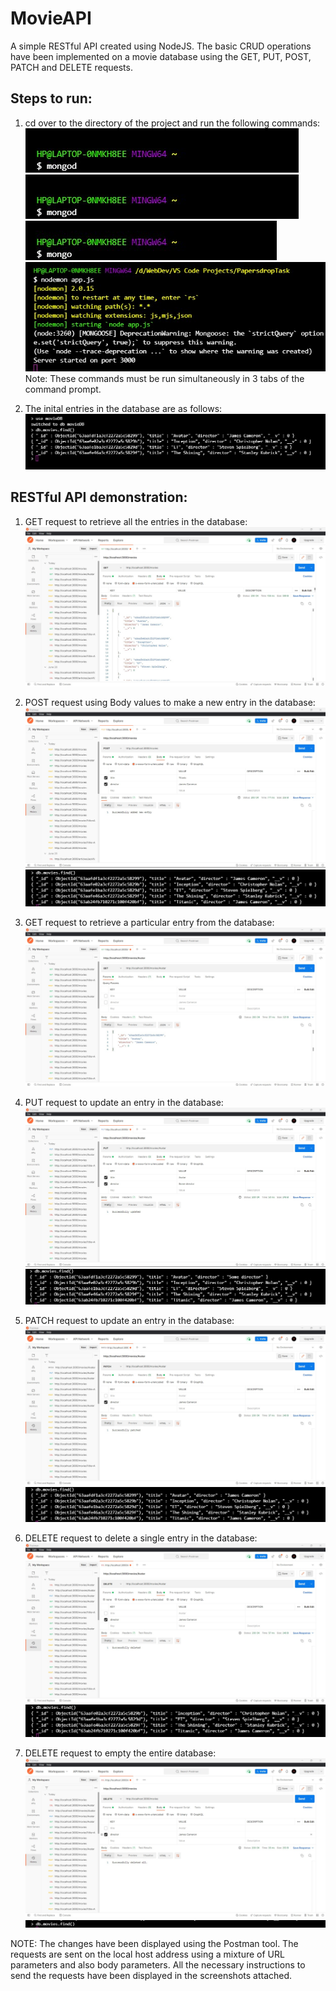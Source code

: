# MovieAPI
A simple RESTful API created using NodeJS. The basic CRUD operations have been implemented on a movie database using the GET, PUT, POST, PATCH and DELETE requests.

## Steps to run:
1) cd over to the directory of the project and run the following commands:   
![](Images/1.jpg) 
![alt text](https://github.com/SagnikGhosh18/MovieAPI/blob/main/Images/1.jpg?raw=true)
![](Images/2.jpg)   
![](Images/3.jpg)   
Note: These commands must be run simultaneously in 3 tabs of the command prompt.   

2) The inital entries in the database are as follows:   
![](Images/4.jpg)   



## RESTful API demonstration:

1) GET request to retrieve all the entries in the database:
![](Images/5.jpg)   

2) POST request using Body values to make a new entry in the database:   
![](Images/6.jpg)   
![](Images/7.jpg)   

3) GET request to retrieve a particular entry from the database:   
![](Images/8.jpg)   

4) PUT request to update an entry in the database:   
![](Images/9.jpg)   
![](Images/10.jpg)   

5) PATCH request to update an entry in the database:   
![](Images/11.jpg)   
![](Images/12.jpg)   

6) DELETE request to delete a single entry in the database:
![](Images/13.jpg)   
![](Images/14.jpg)   

7) DELETE request to empty the entire database:   
![](Images/15.jpg)   
![](Images/16.jpg)   


NOTE: The changes have been displayed using the Postman tool. The requests are sent on the local host address using a mixture of URL parameters and also body parameters. All the necessary instructions to send the requests have been displayed in the screenshots attached.
